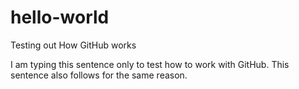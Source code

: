 # hello-world
Testing out How GitHub works

I am typing this sentence only to test how to work with GitHub.
This sentence also follows for the same reason.

